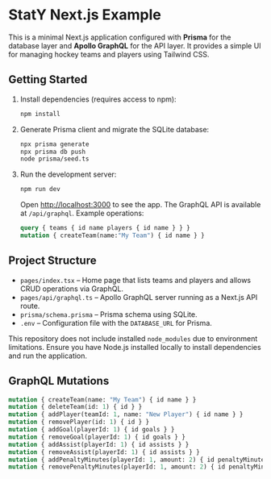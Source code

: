 # StatY Next.js Example

This is a minimal Next.js application configured with **Prisma** for the
database layer and **Apollo GraphQL** for the API layer. It provides a simple UI
for managing hockey teams and players using Tailwind CSS.

## Getting Started

1. Install dependencies (requires access to npm):

   ```bash
   npm install
   ```

2. Generate Prisma client and migrate the SQLite database:

   ```bash
   npx prisma generate
   npx prisma db push
   node prisma/seed.ts
   ```

3. Run the development server:

   ```bash
   npm run dev
   ```

   Open [http://localhost:3000](http://localhost:3000) to see the app. The
   GraphQL API is available at `/api/graphql`.
   Example operations:

   ```graphql
   query { teams { id name players { id name } } }
   mutation { createTeam(name:"My Team") { id name } }
   ```

## Project Structure

- `pages/index.tsx` – Home page that lists teams and players and allows CRUD
  operations via GraphQL.
- `pages/api/graphql.ts` – Apollo GraphQL server running as a Next.js API
  route.
- `prisma/schema.prisma` – Prisma schema using SQLite.
- `.env` – Configuration file with the `DATABASE_URL` for Prisma.

This repository does not include installed `node_modules` due to environment
limitations. Ensure you have Node.js installed locally to install dependencies
and run the application.

## GraphQL Mutations

```graphql
mutation { createTeam(name: "My Team") { id name } }
mutation { deleteTeam(id: 1) { id } }
mutation { addPlayer(teamId: 1, name: "New Player") { id name } }
mutation { removePlayer(id: 1) { id } }
mutation { addGoal(playerId: 1) { id goals } }
mutation { removeGoal(playerId: 1) { id goals } }
mutation { addAssist(playerId: 1) { id assists } }
mutation { removeAssist(playerId: 1) { id assists } }
mutation { addPenaltyMinutes(playerId: 1, amount: 2) { id penaltyMinutes } }
mutation { removePenaltyMinutes(playerId: 1, amount: 2) { id penaltyMinutes } }
```
